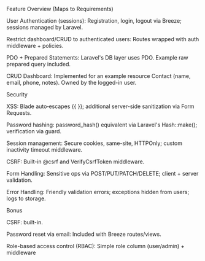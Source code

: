 Feature Overview (Maps to Requirements)

User Authentication (sessions): Registration, login, logout via Breeze; sessions managed by Laravel.

Restrict dashboard/CRUD to authenticated users: Routes wrapped with auth middleware + policies.

PDO + Prepared Statements: Laravel's DB layer uses PDO. Example raw prepared query included.

CRUD Dashboard: Implemented for an example resource Contact (name, email, phone, notes). Owned by the logged-in user.

Security

XSS: Blade auto‑escapes {{ }}; additional server-side sanitization via Form Requests.

Password hashing: password_hash() equivalent via Laravel's Hash::make(); verification via guard.

Session management: Secure cookies, same-site, HTTPOnly; custom inactivity timeout middleware.

CSRF: Built-in @csrf and VerifyCsrfToken middleware.

Form Handling: Sensitive ops via POST/PUT/PATCH/DELETE; client + server validation.

Error Handling: Friendly validation errors; exceptions hidden from users; logs to storage.

Bonus

CSRF: built-in.

Password reset via email: Included with Breeze routes/views.

Role-based access control (RBAC): Simple role column (user/admin) + middleware
